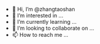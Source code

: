 - 👋 Hi, I’m @zhangtaoshan
- 👀 I’m interested in ...
- 🌱 I’m currently learning ...
- 💞️ I’m looking to collaborate on ...
- 📫 How to reach me ...

<!---
zhangtaoshan/zhangtaoshan is a ✨ special ✨ repository because its `README.md` (this file) appears on your GitHub profile.
You can click the Preview link to take a look at your changes.
--->
